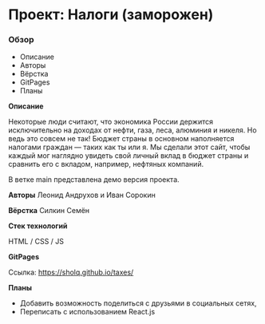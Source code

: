 # Проект: Налоги (заморожен)

### Обзор
* Описание
* Авторы
* Вёрстка
* GitPages
* Планы

**Описание**

Некоторые люди считают, что экономика России держится исключительно на доходах от нефти, газа, леса, алюминия и никеля.
Но ведь это совсем не так! Бюджет страны в основном наполняется налогами граждан — таких как ты или я.
Мы сделали этот сайт, чтобы каждый мог наглядно увидеть свой личный вклад в бюджет страны и сравнить его с вкладом, например, нефтяных компаний.

В ветке main представлена демо версия проекта.

**Авторы**
Леонид Андрухов и Иван Сорокин

**Вёрстка**
Силкин Семён

**Стек технологий**

HTML / CSS / JS

**GitPages**

Ссылка: https://sholq.github.io/taxes/

**Планы**

* Добавить возможность поделиться с друзьями в социальных сетях,
* Переписать с использованием React.js
